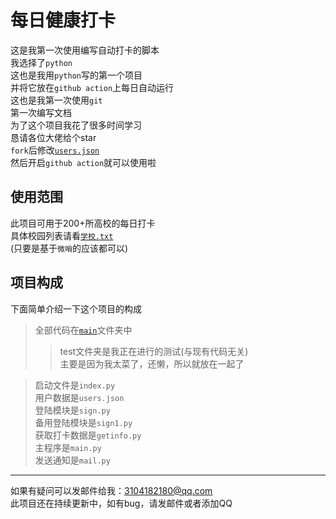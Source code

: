 # 每日健康打卡

这是我第一次使用编写自动打卡的脚本  
我选择了`python`  
这也是我用`python`写的第一个项目   
并将它放在`github action`上每日自动运行  
这也是我第一次使用`git`  
第一次编写文档   
为了这个项目我花了很多时间学习  
恳请各位大佬给个star  
`fork`后修改[`users.json`]("https://github.com/xsk666/autopost/users.json")  
然后开启`github action`就可以使用啦  


## 使用范围  
此项目可用于200+所高校的每日打卡   
具体校园列表请看[`学校.txt`]("https://github.com/xsk666/autopost/blob/master/学校.txt")  
(只要是基于`微哨`的应该都可以)

## 项目构成  

下面简单介绍一下这个项目的构成  
>全部代码在[`main`]("https://github.com/xsk666/autopost/main/")文件夹中
>> test文件夹是我正在进行的测试(与现有代码无关)  
>> 主要是因为我太菜了，还懒，所以就放在一起了

> 启动文件是`index.py`  
> 用户数据是`users.json`  
> 登陆模块是`sign.py`   
> 备用登陆模块是`sign1.py`  
> 获取打卡数据是`getinfo.py`  
> 主程序是`main.py`  
> 发送通知是`mail.py`  
---  
如果有疑问可以发邮件给我：3104182180@qq.com  
此项目还在持续更新中，如有bug，请发邮件或者添加QQ
